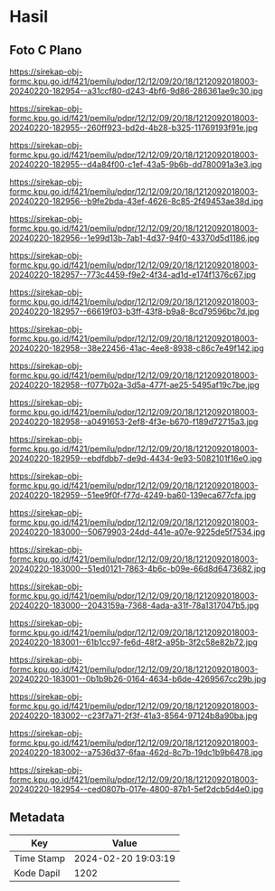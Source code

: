 # Hasil

## Foto C Plano

https://sirekap-obj-formc.kpu.go.id/f421/pemilu/pdpr/12/12/09/20/18/1212092018003-20240220-182954--a31ccf80-d243-4bf6-9d86-286361ae9c30.jpg

https://sirekap-obj-formc.kpu.go.id/f421/pemilu/pdpr/12/12/09/20/18/1212092018003-20240220-182955--260ff923-bd2d-4b28-b325-11769193f91e.jpg

https://sirekap-obj-formc.kpu.go.id/f421/pemilu/pdpr/12/12/09/20/18/1212092018003-20240220-182955--d4a84f00-c1ef-43a5-9b6b-dd780091a3e3.jpg

https://sirekap-obj-formc.kpu.go.id/f421/pemilu/pdpr/12/12/09/20/18/1212092018003-20240220-182956--b9fe2bda-43ef-4626-8c85-2f49453ae38d.jpg

https://sirekap-obj-formc.kpu.go.id/f421/pemilu/pdpr/12/12/09/20/18/1212092018003-20240220-182956--1e99d13b-7ab1-4d37-94f0-43370d5d1186.jpg

https://sirekap-obj-formc.kpu.go.id/f421/pemilu/pdpr/12/12/09/20/18/1212092018003-20240220-182957--773c4459-f9e2-4f34-ad1d-e174f1376c67.jpg

https://sirekap-obj-formc.kpu.go.id/f421/pemilu/pdpr/12/12/09/20/18/1212092018003-20240220-182957--66619f03-b3ff-43f8-b9a8-8cd79596bc7d.jpg

https://sirekap-obj-formc.kpu.go.id/f421/pemilu/pdpr/12/12/09/20/18/1212092018003-20240220-182958--38e22456-41ac-4ee8-8938-c86c7e49f142.jpg

https://sirekap-obj-formc.kpu.go.id/f421/pemilu/pdpr/12/12/09/20/18/1212092018003-20240220-182958--f077b02a-3d5a-477f-ae25-5495af19c7be.jpg

https://sirekap-obj-formc.kpu.go.id/f421/pemilu/pdpr/12/12/09/20/18/1212092018003-20240220-182958--a0491653-2ef8-4f3e-b670-f189d72715a3.jpg

https://sirekap-obj-formc.kpu.go.id/f421/pemilu/pdpr/12/12/09/20/18/1212092018003-20240220-182959--ebdfdbb7-de9d-4434-9e93-5082101f16e0.jpg

https://sirekap-obj-formc.kpu.go.id/f421/pemilu/pdpr/12/12/09/20/18/1212092018003-20240220-182959--51ee9f0f-f77d-4249-ba60-139eca677cfa.jpg

https://sirekap-obj-formc.kpu.go.id/f421/pemilu/pdpr/12/12/09/20/18/1212092018003-20240220-183000--50679903-24dd-441e-a07e-9225de5f7534.jpg

https://sirekap-obj-formc.kpu.go.id/f421/pemilu/pdpr/12/12/09/20/18/1212092018003-20240220-183000--51ed0121-7863-4b6c-b09e-66d8d6473682.jpg

https://sirekap-obj-formc.kpu.go.id/f421/pemilu/pdpr/12/12/09/20/18/1212092018003-20240220-183000--2043159a-7368-4ada-a31f-78a1317047b5.jpg

https://sirekap-obj-formc.kpu.go.id/f421/pemilu/pdpr/12/12/09/20/18/1212092018003-20240220-183001--61b1cc97-fe6d-48f2-a95b-3f2c58e82b72.jpg

https://sirekap-obj-formc.kpu.go.id/f421/pemilu/pdpr/12/12/09/20/18/1212092018003-20240220-183001--0b1b9b26-0164-4634-b6de-4269567cc29b.jpg

https://sirekap-obj-formc.kpu.go.id/f421/pemilu/pdpr/12/12/09/20/18/1212092018003-20240220-183002--c23f7a71-2f3f-41a3-8564-97124b8a90ba.jpg

https://sirekap-obj-formc.kpu.go.id/f421/pemilu/pdpr/12/12/09/20/18/1212092018003-20240220-183002--a7536d37-6faa-462d-8c7b-19dc1b9b6478.jpg

https://sirekap-obj-formc.kpu.go.id/f421/pemilu/pdpr/12/12/09/20/18/1212092018003-20240220-182954--ced0807b-017e-4800-87b1-5ef2dcb5d4e0.jpg


## Metadata

| Key        | Value               |
| ---------- | ------------------- |
| Time Stamp | 2024-02-20 19:03:19 |
| Kode Dapil | 1202                |



